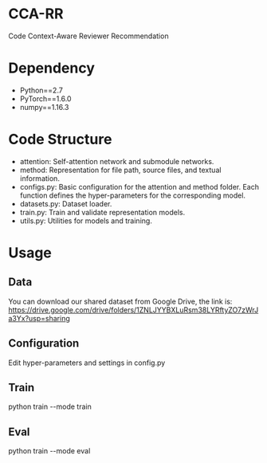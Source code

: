 # CCA-RR
Code Context-Aware Reviewer Recommendation

# Dependency
* Python==2.7  
* PyTorch==1.6.0  
* numpy==1.16.3  

# Code Structure
* attention: Self-attention network and submodule networks.
* method: Representation for file path, source files, and textual information.
* configs.py: Basic configuration for the attention and method folder. Each function defines the hyper-parameters for the corresponding model.
* datasets.py: Dataset loader.
* train.py: Train and validate representation models.
* utils.py: Utilities for models and training.

# Usage
## Data
You can download our shared dataset from Google Drive, the link is: https://drive.google.com/drive/folders/1ZNLJYYBXLuRsm38LYRftyZO7zWrJa3Yx?usp=sharing

## Configuration
Edit hyper-parameters and settings in config.py

## Train
python train --mode train

## Eval
python train --mode eval
